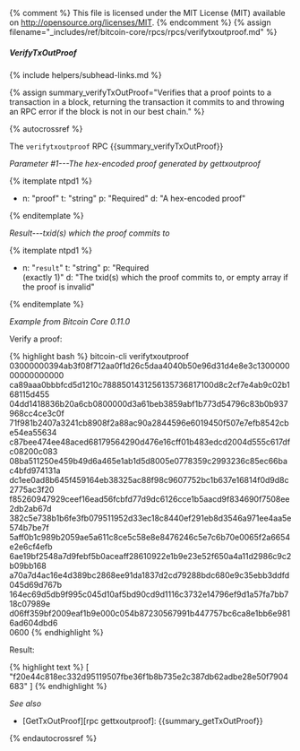 {% comment %}
This file is licensed under the MIT License (MIT) available on
http://opensource.org/licenses/MIT.
{% endcomment %}
{% assign filename="_includes/ref/bitcoin-core/rpcs/rpcs/verifytxoutproof.md" %}

##### VerifyTxOutProof
{% include helpers/subhead-links.md %}

{% assign summary_verifyTxOutProof="Verifies that a proof points to a transaction in a block, returning the transaction it commits to and throwing an RPC error if the block is not in our best chain." %}

{% autocrossref %}

The `verifytxoutproof` RPC {{summary_verifyTxOutProof}}

*Parameter #1---The hex-encoded proof generated by gettxoutproof*

{% itemplate ntpd1 %}
- n: "proof"
  t: "string"
  p: "Required"
  d: "A hex-encoded proof"

{% enditemplate %}

*Result---txid(s) which the proof commits to*

{% itemplate ntpd1 %}
- n: "`result`"
  t: "string"
  p: "Required<br>(exactly 1)"
  d: "The txid(s) which the proof commits to, or empty array if the proof is invalid"

{% enditemplate %}

*Example from Bitcoin Core 0.11.0*

Verify a proof:

{% highlight bash %}
bitcoin-cli verifytxoutproof \
03000000394ab3f08f712aa0f1d26c5daa4040b50e96d31d4e8e3c130000000000000000 \
ca89aaa0bbbfcd5d1210c7888501431256135736817100d8c2cf7e4ab9c02b168115d455 \
04dd1418836b20a6cb0800000d3a61beb3859abf1b773d54796c83b0b937968cc4ce3c0f \
71f981b2407a3241cb8908f2a88ac90a2844596e6019450f507e7efb8542cbe54ea55634 \
c87bee474ee48aced68179564290d476e16cff01b483edcd2004d555c617dfc08200c083 \
08ba511250e459b49d6a465e1ab1d5d8005e0778359c2993236c85ec66bac4bfd974131a \
dc1ee0ad8b645f459164eb38325ac88f98c9607752bc1b637e16814f0d9d8c2775ac3f20 \
f85260947929ceef16ead56fcbfd77d9dc6126cce1b5aacd9f834690f7508ee2db2ab67d \
382c5e738b1b6fe3fb079511952d33ec18c8440ef291eb8d3546a971ee4aa5e574b7be7f \
5aff0b1c989b2059ae5a611c8ce5c58e8e8476246c5e7c6b70e0065f2a6654e2e6cf4efb \
6ae19bf2548a7d9febf5b0aceaff28610922e1b9e23e52f650a4a11d2986c9c2b09bb168 \
a70a7d4ac16e4d389bc2868ee91da1837d2cd79288bdc680e9c35ebb3ddfd045d69d767b \
164ec69d5db9f995c045d10af5bd90cd9d1116c3732e14796ef9d1a57fa7bb718c07989e \
d06ff359bf2009eaf1b9e000c054b87230567991b447757bc6ca8e1bb6e9816ad604dbd6 \
0600
{% endhighlight %}

Result:

{% highlight text %}
[
"f20e44c818ec332d95119507fbe36f1b8b735e2c387db62adbe28e50f7904683"
]
{% endhighlight %}

*See also*

* [GetTxOutProof][rpc gettxoutproof]: {{summary_getTxOutProof}}

{% endautocrossref %}
